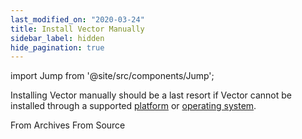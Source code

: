```yaml
---
last_modified_on: "2020-03-24"
title: Install Vector Manually
sidebar_label: hidden
hide_pagination: true
---
```


import Jump from '@site/src/components/Jump';

Installing Vector manually should be a last resort if Vector cannot be
installed through a supported [platform][docs.platforms] or
[operating system][docs.operating_systems].

<Jump to="/docs/setup/installation/manual/from-archives/">From Archives</Jump>
<Jump to="/docs/setup/installation/manual/from-source/">From Source</Jump>


[docs.operating_systems]: /docs/setup/installation/operating-systems/
[docs.platforms]: /docs/setup/installation/platforms/
